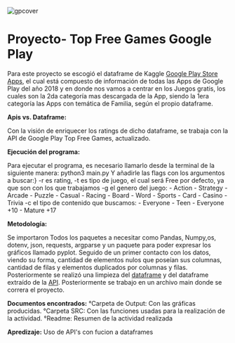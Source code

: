 ![gpcover](https://user-images.githubusercontent.com/66042132/93179328-cd6cac00-f735-11ea-892d-f96dadbe8b31.png)

<h1>Proyecto- Top Free Games Google Play</h1>

Para este proyecto se escogió el dataframe de Kaggle [Google Play Store Apps](https://www.kaggle.com/lava18/google-play-store-apps/notebooks), el cual está compuesto de información de todas las Apps de Google Play del año 2018 y en donde nos vamos a centrar en los Juegos gratis, los cuales son la 2da categoría mas descargada de la App, siendo la 1era categoría las Apps con temática de Familia, según el propio dataframe.

**Apis vs. Dataframe:**

Con la visión de enriquecer los ratings de dicho dataframe, se trabaja con la API de Google Play Top Free Games, actualizado.

**Ejecución del programa:**

Para ejecutar el programa, es necesario llamarlo desde la terminal de la siguiente manera: python3 main.py Y añadirle las flags con los argumentos a buscar:}
-r es rating,
-t es tipo de juego, el cual será Free por defecto, ya que son con los que trabajamos
-g el genero del juego:
    - Action
    - Strategy
    - Arcade
    - Puzzle
    - Casual
    - Racing
    - Board
    - Word
    - Sports
    - Card
    - Casino
    - Trivia
-c el tipo de contenido  que buscamos:
    - Everyone
    - Teen
    - Everyone +10
    - Mature +17 

**Metodología:**

Se importaron Todos los paquetes a necesitar como Pandas, Numpy,os, dotenv, json, requests, argparse y un paquete para poder expresar los gráficos llamado pyplot. Seguido de un primer contacto con los datos, viendo su forma, cantidad de elementos nulos que poseían sus columnas, cantidad de filas y elementos duplicados por columnas y filas. Posteriormente se realizó una limpieza del [dataframe](output/limpiezadf.py) y del dataframe extraído de la [API](output/limpiezaApi.py). Posteriormente se trabajo en un archivo main donde se correra el proyecto.

**Documentos encontrados:**
°Carpeta de Output: Con las gráficas producidas.
°Carpeta SRC: Con las funciones usadas para la realización de la actividad.
°Readme: Resumen de la actividad realizada

**Apredizaje:** 
Uso de API's con fucion a dataframes
